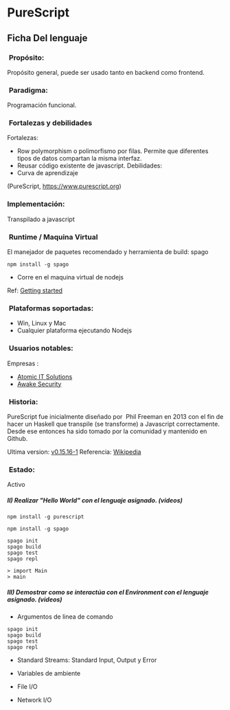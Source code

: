 # PureScript

## Ficha Del lenguaje
###  **Propósito:**

Propósito general, puede ser usado tanto en backend como frontend.
###  **Paradigma:**

Programación funcional.

###  **Fortalezas y debilidades**

Fortalezas:
- Row polymorphism o polimorfismo por filas. Permite que diferentes tipos de datos compartan la misma interfaz.
- Reusar código existente de javascript.
Debilidades:
- Curva de aprendizaje


(PureScript, https://www.purescript.org)
###  **Implementación:**

Transpilado a javascript

###  **Runtime / Maquina Virtual**

El manejador de paquetes recomendado y herramienta de build:  spago
```
npm install -g spago
```

- Corre en el maquina virtual de nodejs

Ref: [Getting started](https://github.com/purescript/documentation/blob/master/guides/Getting-Started.md)

###  **Plataformas soportadas:**

- Win, Linux y Mac
- Cualquier plataforma ejecutando Nodejs

###  **Usuarios notables:**


Empresas :
- [Atomic IT Solutions](http://atomicits.com/)
- [Awake Security](http://awakesecurity.com/)
###  **Historia:**

PureScript fue inicialmente diseñado por  Phil Freeman en 2013 con el fin de hacer un Haskell que transpile (se transforme) a Javascript correctamente. Desde ese entonces ha sido tomado por la comunidad y mantenido en Github.

Ultima version: [v0.15.16-1](https://github.com/purescript/purescript/releases/tag/v0.15.16-1)
Referencia: [Wikipedia](https://en.wikipedia.org/wiki/PureScript)
###  **Estado:**

Activo

##### II) Realizar "Hello World" con el lenguaje asignado. (videos)

```
npm install -g purescript

npm install -g spago

spago init
spago build
spago test
spago repl

> import Main
> main
```

##### III) Demostrar como se interactúa con el Environment con el lenguaje asignado. (videos)

- Argumentos de linea de comando
```
spago init
spago build
spago test
spago repl
```

- Standard Streams: Standard Input, Output y Error



- Variables de ambiente  
    
- File I/O
- Network I/O